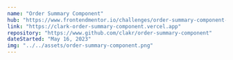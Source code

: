 ```yaml
---
name: "Order Summary Component"
hub: "https://www.frontendmentor.io/challenges/order-summary-component-QlPmajDUj/hub"
link: "https://clark-order-summary-component.vercel.app"
repository: "https://www.github.com/clakr/order-summary-component"
dateStarted: "May 16, 2023"
img: "../../assets/order-summary-component.png"
---
```

